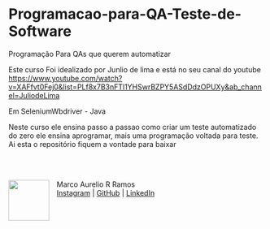 # Programacao-para-QA-Teste-de-Software
Programação Para QAs que querem automatizar

Este curso Foi idealizado por Junlio de lima e está no seu canal do youtube
https://www.youtube.com/watch?v=XAFfvt0Fej0&list=PLf8x7B3nFTl1YHSwrBZPY5ASdDdzOPUXy&ab_channel=JuliodeLima

Em SeleniumWbdriver - Java

Neste curso ele ensina passo a passao como criar um teste automatizado do zero
ele ensina aprogramar, mais uma programação voltada para teste.
Ai esta o repositório fiquem a vontade para baixar

</p>
<br/><br/>
<p>
    <img align=left margin=10 width=80 src="https://avatars.githubusercontent.com/u/99621895?s=400&u=6fc34c3626dca02a7ffaf540e887dd687fd93159&v=4"/>
    <p>&nbsp&nbsp&nbspMarco Aurelio R Ramos<br>
    &nbsp&nbsp&nbsp<a href="https://www.instagram.com/marcoqualityassurance/">Instagram</a>&nbsp;|&nbsp;<a href="https://github.com/testingmarco">GitHub</a>&nbsp;|&nbsp;<a href="https://www.linkedin.com/in/marcoa100/">LinkedIn</a>
  </p>
